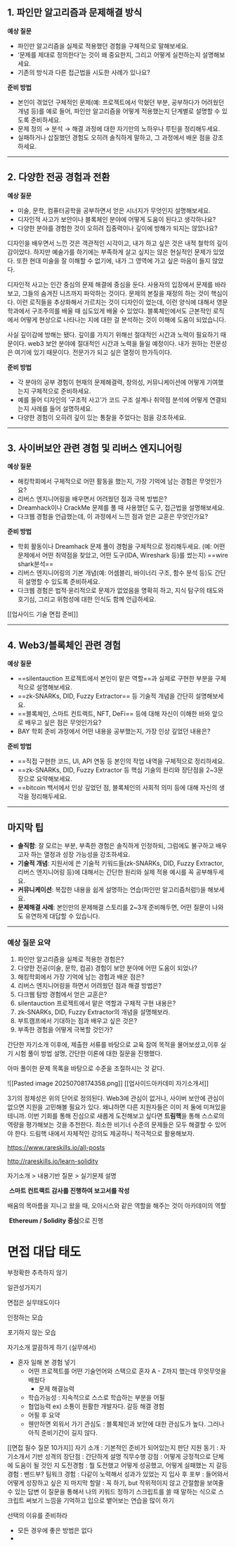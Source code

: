 
## 1. **파인만 알고리즘과 문제해결 방식**

**예상 질문**

- 파인만 알고리즘을 실제로 적용했던 경험을 구체적으로 말해보세요.
- ‘문제를 제대로 정의한다’는 것이 왜 중요한지, 그리고 어떻게 실천하는지 설명해보세요.
- 기존의 방식과 다른 접근법을 시도한 사례가 있나요?

**준비 방법**

- 본인이 겪었던 구체적인 문제(예: 프로젝트에서 막혔던 부분, 공부하다가 어려웠던 개념 등)를 예로 들어, 파인만 알고리즘을 어떻게 적용했는지 단계별로 설명할 수 있도록 준비하세요.
- 문제 정의 → 분석 → 해결 과정에 대한 자기만의 노하우나 루틴을 정리해두세요.
- 실패하거나 삽질했던 경험도 오히려 솔직하게 말하고, 그 과정에서 배운 점을 강조하세요.

---

## 2. **다양한 전공 경험과 전환**

**예상 질문**

- 미술, 문학, 컴퓨터공학을 공부하면서 얻은 시너지가 무엇인지 설명해보세요.
- 디자인적 사고가 보안이나 블록체인 분야에 어떻게 도움이 된다고 생각하나요?
- 다양한 분야를 경험한 것이 오히려 집중력이나 깊이에 방해가 되지는 않았나요?

디자인을 배우면서 느낀 것은 객관적인 시각이고, 내가 하고 싶은 것은 내적 철학의 깊이감이었다. 하지만 예술가를 하기에는 부족하게 살고 싶지는 않은 현실적인 문제가 있었다. 또한 현대 미술을 잘 이해할 수 없기에, 내가 그 영역에 가고 싶은 마음이 들지 않았다.

디자인적 사고는 인간 중심의 문제 해결에 중심을 둔다. 사용자의 입장에서 문제를 바라보고, 그들의 숨겨진 니즈까지 파악하는 것이다. 문제의 본질을 재정의 하는 것이 핵심이다. 이런 로직들을 추상화해서 가르치는 것이 디자인이 었는데, 이런 양식에 대해서 영문학과에서 구조주의를 배울 때 심도있게 배울 수 있었다. 블록체인에서도 근본적인 로직에서 어떻게 현상으로 나타나는 지에 대한 걸 분석하는 것이 이해에 도움이 되었습니다.

사실 깊이감에 방해는 됐다. 깊이를 가지기 위해선 절대적인 시간과 노력이 필요하기 때문이다. web3 보안 분야에 절대적인 시간과 노력을 들일 예정이다. 내가 원하는 전문성은 여기에 있기 때문이다. 전문가가 되고 싶은 열정이 한가득이다.


**준비 방법**

- 각 분야의 공부 경험이 현재의 문제해결력, 창의성, 커뮤니케이션에 어떻게 기여했는지 구체적으로 준비하세요.
- 예를 들어 디자인의 ‘구조적 사고’가 코드 구조 설계나 취약점 분석에 어떻게 연결되는지 사례를 들어 설명하세요.
- 다양한 경험이 오히려 깊이 있는 통찰을 주었다는 점을 강조하세요.

---

## 3. **사이버보안 관련 경험 및 리버스 엔지니어링**

**예상 질문**

- 해킹학회에서 구체적으로 어떤 활동을 했는지, 가장 기억에 남는 경험은 무엇인가요?
- 리버스 엔지니어링을 배우면서 어려웠던 점과 극복 방법은?
- Dreamhack이나 CrackMe 문제를 풀 때 사용했던 도구, 접근법을 설명해보세요.
- 다크웹 경험을 언급했는데, 이 과정에서 느낀 점과 얻은 교훈은 무엇인가요?

**준비 방법**
- 학회 활동이나 Dreamhack 문제 풀이 경험을 구체적으로 정리해두세요. (예: 어떤 문제에서 어떤 취약점을 찾았고, 어떤 도구(IDA, Wireshark 등)를 썼는지) ==wire shark분석==
- 리버스 엔지니어링의 기본 개념(예: 어셈블리, 바이너리 구조, 함수 분석 등)도 간단히 설명할 수 있도록 준비하세요.
- 다크웹 경험은 법적·윤리적으로 문제가 없었음을 명확히 하고, 지식 탐구의 태도와 호기심, 그리고 위험성에 대한 인식도 함께 언급하세요.

[[업사이드 기술 면접 준비]]

---

## 4. **Web3/블록체인 관련 경험**

**예상 질문**

- ==silentauction 프로젝트에서 본인이 맡은 역할==과 실제로 구현한 부분을 구체적으로 설명해보세요.
- ==zk-SNARKs, DID, Fuzzy Extractor== 등 기술적 개념을 간단히 설명해보세요.
- ==블록체인, 스마트 컨트랙트, NFT, DeFi== 등에 대해 자신이 이해한 바와 앞으로 배우고 싶은 점은 무엇인가요?
- BAY 학회 준비 과정에서 어떤 내용을 공부했는지, 가장 인상 깊었던 내용은?

**준비 방법**

- ==직접 구현한 코드, UI, API 연동 등 본인의 작업 내역을 구체적으로 정리하세요.
- ==zk-SNARKs, DID, Fuzzy Extractor 등 핵심 기술의 원리와 장단점을 2~3문장으로 요약해보세요.
- ==bitcoin 백서에서 인상 깊었던 점, 블록체인의 사회적 의미 등에 대해 자신의 생각을 정리해두세요.

---

## **마지막 팁**

- **솔직함**: 잘 모르는 부분, 부족한 경험은 솔직하게 인정하되, 그럼에도 불구하고 배우고자 하는 열정과 성장 가능성을 강조하세요.
- **기술적 개념**: 지원서에 쓴 기술적 키워드들(zk-SNARKs, DID, Fuzzy Extractor, 리버스 엔지니어링 등)에 대해서는 간단한 원리와 실제 적용 예시를 꼭 공부해두세요.
- **커뮤니케이션**: 복잡한 내용을 쉽게 설명하는 연습(파인만 알고리즘처럼!)을 해보세요.
- **문제해결 사례**: 본인만의 문제해결 스토리를 2~3개 준비해두면, 어떤 질문이 나와도 유연하게 대답할 수 있습니다.

---

### **예상 질문 요약**

1. 파인만 알고리즘을 실제로 적용한 경험은?
2. 다양한 전공(미술, 문학, 컴공) 경험이 보안 분야에 어떤 도움이 되었나?
3. 해킹학회에서 가장 기억에 남는 경험과 배운 점은?
4. 리버스 엔지니어링을 하면서 어려웠던 점과 해결 방법은?
5. 다크웹 탐방 경험에서 얻은 교훈은?
6. silentauction 프로젝트에서 맡은 역할과 구체적 구현 내용은?
7. zk-SNARKs, DID, Fuzzy Extractor의 개념을 설명해보라.
8. 부트캠프에서 기대하는 점과 배우고 싶은 것은?
9. 부족한 경험을 어떻게 극복할 것인가?


간단한 자기소개 이후에, 제출한 서류를 바탕으로 교육 참여 목적을 물어보셨고,이후 실기 시험 풀이 방법 설명, 간단한 이론에 대한 질문을 진행했다.

아마 풀이한 문제 목록을 바탕으로 수준을 조절하시는 것 같다.


![[Pasted image 20250708174358.png]]
[[업사이드아카데미 자기소개서]]


3기의 정체성은 위의 단어로 정의된다. Web3에 관심이 없거나, 사이버 보안에 관심이 없으면 지원을 고민해볼 필요가 있다. 
왜냐하면 다른 지원자들은 이미 저 둘에 미쳐있을테니까. 
이번 기회를 통해 진심으로 새롭게 도전해보고 싶다면 **드림핵**을 통해 스스로의 역량을 평가해보는 것을 추천한다. 
최소한 비기너 수준의 문제들은 모두 해결할 수 있어야 한다. 
드림핵 내에서 자체적인 강의도 제공하니 적극적으로 활용해보자.

https://www.rareskills.io/all-posts

http://rareskills.io/learn-solidity

자기소개 > 내용기반 질문 > 실기문제 설명

 **스마트 컨트랙트 감사를 진행하여 보고서를 작성**

배움의 목마름을 지니고 왔을 때, 오아시스와 같은 역할을 해주는 것이 아카데미의 역할

 **Ethereum / Solidity 중심**으로 진행


# 면접 대답 태도

부정확한 추측하지 않기

일관성가지기

면접은 실무태도이다

인정하는 모습

포기하지 않는 모습

자기소개 깔끔하게 하기 (실무에서)
- 혼자 일해 본 경험 넣기
	- 어떤 프로젝트를 어떤 기술언어와 스택으로 혼자 A - Z까지 했는데 무엇무엇을 배웠다
		- 문제 해결능력
	- 학습가능성 : 지속적으로 스스로 학습하는 부분을 어필
	- 협업능력 ex) 소통이 원활한 개발자다. 갈등 해결 경험
	- 어필 후 요약 
	- 웬만하면 외워서 가기
관심도 : 블록체인과 보안에 대한 관심도가 높다. 그러나 아직 준비기간이 길지 않다. 


[[면접 필수 질문 10가지]]
	자기 소개 : 기본적인 준비가 되어있는지 판단
	지원 동기 : 자기소개서 기반
	성격의 장단점 : 간단하게 설명
	직무수행 강점 : 어떻게 긍정적으로 단체에 도움이 될 것인 지
	도전경험 : 뭘 도전했고 어떻게 성공했고, 어떻게 실패했는 지
	갈등경험 : 밴드부?
	팀워크 경험 : 다같이 노력해서 성과가 있었는 지
	입사 후 포부 : 들어와서 어떻게 성장하고 싶은 지
	마지막 할말 : 꼭 하기, but 작위적이지 않고 간절함을 보여줄 수 있는 답변
	이 질문을 통해서 나의 키워드 정하기
	스크립트를 쓸 때 말하는 식으로 스크립트 써보기
	 느낌을 기억하고 입으로 뱉어보는 연습을 많이 하기

선택의 이유를 준비하라
- 모든 경우에 좋은 방법은 없다
- 